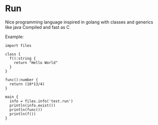 # Run
  Nice programming language inspired in golang with classes and generics like java
  Compiled and fast as C
  
  Example:
  
    import files
    
    class {
      f():string {
        return "Hello World"
      }
    }

    func():number {
      return (10*13/4)
    }

    main {
      info = files.info('test.run')
      println(info.exist())
      println(func())
      println(f())
    }

